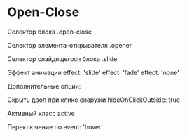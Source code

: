 # Open-Close
Селектор блока
.open-close

Селектор элемента-открывателя
.opener

Селектор слайдящегося блока
.slide

Эффект анимации
effect: 'slide'
effect: 'fade'
effect: 'none'

Дополнительные опции:

Скрыть дроп при клике снаружи
hideOnClickOutside: true

Активный класс
active

Переключение по
event: 'hover'
